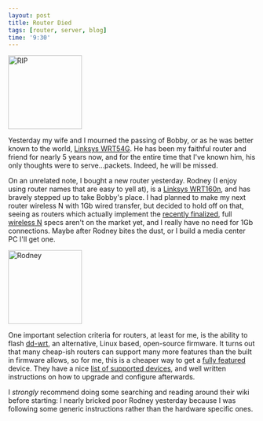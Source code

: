 ```yaml
---
layout: post
title: Router Died
tags: [router, server, blog]
time: '9:30'
---
```


<img class="img_right" src="http://greymaple.com/~rochester/product_images/WRT54GL.jpg" title="RIP" width="150" height="150" />

Yesterday my wife and I mourned the passing of Bobby, or as he was better known to the world, [Linksys WRT54G][].  He has been my faithful router and friend for nearly 5 years now, and for the entire time that I've known him, his only thoughts were to serve...packets.  Indeed, he will be missed.

On an unrelated note, I bought a new router yesterday.  Rodney (I enjoy using router names that are easy to yell at), is a [Linksys WRT160n][], and has bravely stepped up to take Bobby's place.  I had planned to make my next router wireless N with 1Gb wired transfer, but decided to hold off on that, seeing as routers which actually implement the [recently finalized][], full [wireless N][] specs aren't on the market yet, and I really have no need for 1Gb connections.  Maybe after Rodney bites the dust, or I build a media center PC I'll get one.

<img class="img_left" src="http://www.noadapterneeded.com/images/linksys-wireless-router.jpg" title="Rodney" width="150" height="150" />

One important selection criteria for routers, at least for me, is the ability to flash [dd-wrt][], an alternative, Linux based, open-source firmware.  It turns out that many cheap-ish routers can support many more features than the built in firmware allows, so for me, this is a cheaper way to get a [fully featured][] device.  They have a nice [list of supported devices][], and well written instructions on how to upgrade and configure afterwards.

I *strongly* recommend doing some searching and reading around their wiki before starting: I nearly bricked poor Rodney yesterday because I was following some generic instructions rather than the hardware specific ones.

[Linksys WRT54G]:http://www.linksys.com/servlet/Satellite?c=L_Product_C2&childpagename=US%2FLayout&cid=1149562300349&pagename=Linksys%2FCommon%2FVisitorWrapper

[Linksys WRT160n]:http://www.linksysbycisco.com/US/en/products/WRT160N

[recently finalized]:http://www.engadget.com/2009/09/12/its-official-802-11n-standard-finalized-after-a-mere-seven-yea/

[wireless N]:http://en.wikipedia.org/wiki/IEEE_802.11n-2009

[dd-wrt]:http://dd-wrt.com/site/content/about

[fully featured]:http://www.dd-wrt.com/wiki/index.php/What_is_DD-WRT%3F#File_Versions

[list of supported devices]:http://dd-wrt.com/site/support/router-database
